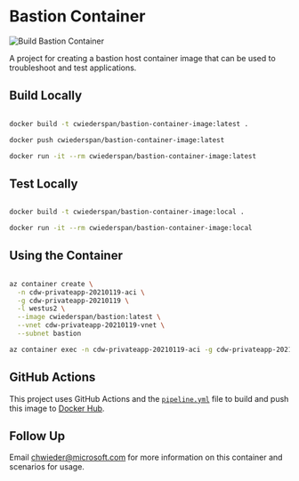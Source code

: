 # Bastion Container

![Build Bastion Container](https://github.com/cwiederspan/bastion-container-image/workflows/Build%20and%20Push%20Container%20Image/badge.svg)

A project for creating a bastion host container image that can be used to troubleshoot and test applications.

## Build Locally

```bash

docker build -t cwiederspan/bastion-container-image:latest .

docker push cwiederspan/bastion-container-image:latest

docker run -it --rm cwiederspan/bastion-container-image:latest

```

## Test Locally

```bash

docker build -t cwiederspan/bastion-container-image:local .

docker run -it --rm cwiederspan/bastion-container-image:local

```

## Using the Container

```bash

az container create \
  -n cdw-privateapp-20210119-aci \
  -g cdw-privateapp-20210119 \
  -l westus2 \
  --image cwiederspan/bastion:latest \
  --vnet cdw-privateapp-20210119-vnet \
  --subnet bastion

az container exec -n cdw-privateapp-20210119-aci -g cdw-privateapp-20210119 --exec-command './bin/bash'

```

## GitHub Actions

This project uses GitHub Actions and the [`pipeline.yml`](.github/workflows/pipeline.yml) file to build and push
this image to [Docker Hub](https://hub.docker.com/r/cwiederspan/bastion).

## Follow Up

Email chwieder@microsoft.com for more information on this container and scenarios for usage.
